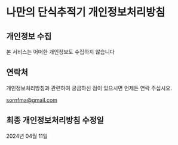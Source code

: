 # 나만의 단식추적기 개인정보처리방침

## 개인정보 수집
본 서비스는 어떠한 개인정보도 수집하지 않습니다

## 연락처
개인정보처리방침과 관련하여 궁금하신 점이 있으시면 언제든 연락 주십시오.

sornfma@gmail.com

## 최종 개인정보처리방침 수정일
2024년 04월 11일
